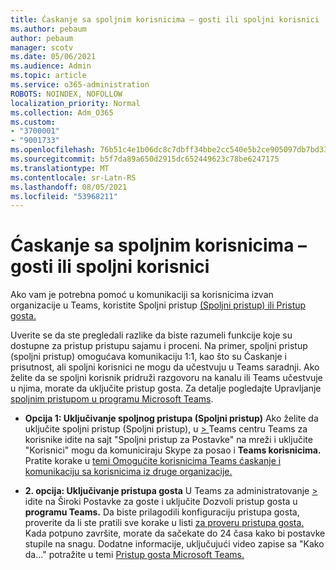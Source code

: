 ```yaml
---
title: Ćaskanje sa spoljnim korisnicima – gosti ili spoljni korisnici
ms.author: pebaum
author: pebaum
manager: scotv
ms.date: 05/06/2021
ms.audience: Admin
ms.topic: article
ms.service: o365-administration
ROBOTS: NOINDEX, NOFOLLOW
localization_priority: Normal
ms.collection: Adm_O365
ms.custom:
- "3700001"
- "9001733"
ms.openlocfilehash: 76b51c4e1b06dc8c7dbff34bbe2cc540e5b2ce905097db7bd33ff2884d8a5469
ms.sourcegitcommit: b5f7da89a650d2915dc652449623c78be6247175
ms.translationtype: MT
ms.contentlocale: sr-Latn-RS
ms.lasthandoff: 08/05/2021
ms.locfileid: "53968211"
---
```

# <a name="chat-with-external-users---guests-or-federated-users"></a>Ćaskanje sa spoljnim korisnicima – gosti ili spoljni korisnici

Ako vam je potrebna pomoć u komunikaciji sa korisnicima izvan organizacije u Teams, koristite Spoljni pristup [(Spoljni pristup) ili Pristup gosta.](/microsoftteams/manage-external-access#external-access-vs-guest-access)

Uverite se da ste pregledali razlike da biste razumeli funkcije koje su dostupne za pristup pristupu sajamu i proceni. Na primer, spoljni pristup (spoljni pristup) omogućava komunikaciju 1:1, kao što su Ćaskanje i prisutnost, ali spoljni korisnici ne mogu da učestvuju u Teams saradnji. Ako želite da se spoljni korisnik pridruži razgovoru na kanalu ili Teams učestvuje u njima, morate da uključite pristup gosta. Za detalje pogledajte Upravljanje [spoljnim pristupom u programu Microsoft Teams](/microsoftteams/manage-external-access#external-access-vs-guest-access).

- **Opcija 1: Uključivanje spoljnog pristupa (Spoljni pristup)** Ako želite da uključite spoljni pristup (Spoljni pristup), u [   > ](https://admin.teams.microsoft.com/company-wide-settings/external-communications) Teams centru Teams za korisnike idite na sajt "Spoljni pristup za Postavke" na mreži i uključite "Korisnici" mogu da komuniciraju Skype za posao i **Teams korisnicima.** Pratite korake u [temi Omogućite korisnicima Teams ćaskanje i komunikaciju sa korisnicima iz druge organizacije.](/microsoftteams/manage-external-access#let-your-teams-users-chat-and-communicate-with-users-in-another-organization)

- **2. opcija: Uključivanje pristupa gosta** U Teams za administratovanje [   > ](https://admin.teams.microsoft.com/company-wide-settings/guest-configuration) idite na Široki Postavke za goste i uključite Dozvoli pristup gosta u **programu Teams.** Da biste prilagodili konfiguraciju pristupa gosta, proverite da li ste pratili sve korake u listi [za proveru pristupa gosta.](/microsoftteams/guest-access-checklist) Kada potpuno završite, morate da sačekate do 24 časa kako bi postavke stupile na snagu. Dodatne informacije, uključujući video zapise sa "Kako da..." potražite u temi [Pristup gosta Microsoft Teams.](/microsoftteams/guest-access)